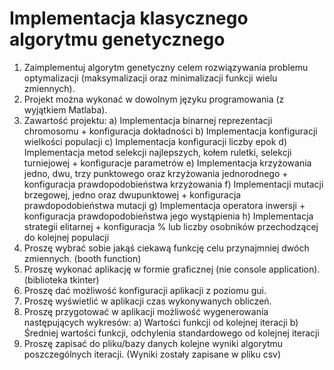 # Implementacja klasycznego algorytmu genetycznego
1. Zaimplementuj algorytm genetyczny celem rozwiązywania problemu optymalizacji
(maksymalizacji oraz minimalizacji funkcji wielu zmiennych).
2. Projekt można wykonać w dowolnym języku programowania (z wyjątkiem Matlaba).
3. Zawartość projektu:
a) Implementacja binarnej reprezentacji chromosomu + konfiguracja dokładności
b) Implementacja konfiguracji wielkości populacji
c) Implementacja konfiguracji liczby epok
d) Implementacja metod selekcji najlepszych, kołem ruletki, selekcji turniejowej +
konfiguracje parametrów
e) Implementacja krzyżowania jedno, dwu, trzy punktowego oraz krzyżowania
jednorodnego + konfiguracja prawdopodobieństwa krzyżowania
f) Implementacji mutacji brzegowej, jedno oraz dwupunktowej + konfiguracja
prawdopodobieństwa mutacji
g) Implementacja operatora inwersji + konfiguracja prawdopodobieństwa jego
wystąpienia
h) Implementacja strategii elitarnej + konfiguracja % lub liczby osobników przechodzącej
do kolejnej populacji
4. Proszę wybrać sobie jakąś ciekawą funkcję celu przynajmniej dwóch zmiennych. (booth function)
5. Proszę wykonać aplikację w formie graficznej (nie console application). (biblioteka tkinter)
6. Proszę dać możliwość konfiguracji aplikacji z poziomu gui.
7. Proszę wyświetlić w aplikacji czas wykonywanych obliczeń.
8. Proszę przygotować w aplikacji możliwość wygenerowania następujących wykresów:
a) Wartości funkcji od kolejnej iteracji
b) Średniej wartości funkcji, odchylenia standardowego od kolejnej iteracji
9. Proszę zapisać do pliku/bazy danych kolejne wyniki algorytmu poszczególnych iteracji. (Wyniki zostały zapisane w pliku csv)
